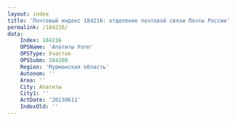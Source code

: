 ```yaml
---
layout: index
title: 'Почтовый индекс 184216: отделение почтовой связи Почты России'
permalink: /184216/
data:
    Index: 184216
    OPSName: 'Апатиты Уопп'
    OPSType: Участок
    OPSSubm: 184200
    Region: 'Мурманская область'
    Autonom: ''
    Area: ''
    City: Апатиты
    City1: ''
    ActDate: '20130611'
    IndexOld: ''
---
```


